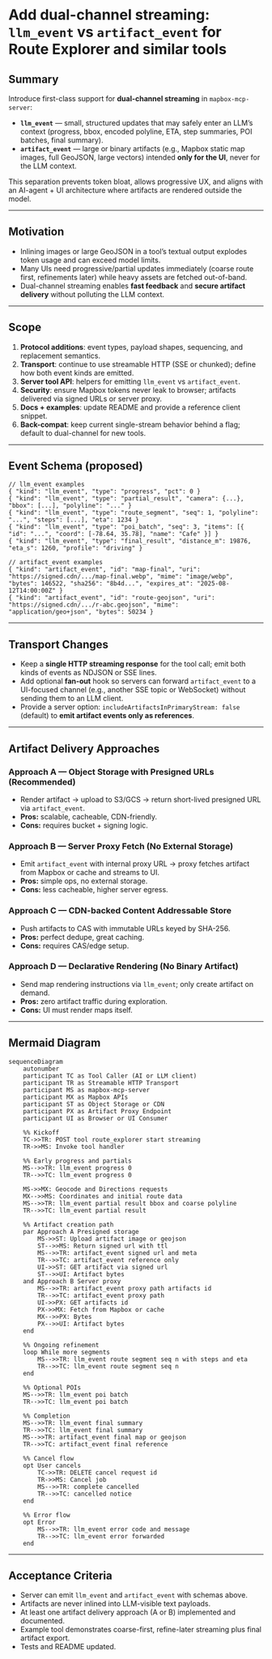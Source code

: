 # Add dual-channel streaming: `llm_event` vs `artifact_event` for Route Explorer and similar tools

## Summary

Introduce first-class support for **dual-channel streaming** in `mapbox-mcp-server`:

- **`llm_event`** — small, structured updates that may safely enter an LLM’s context (progress, bbox, encoded polyline, ETA, step summaries, POI batches, final summary).
- **`artifact_event`** — large or binary artifacts (e.g., Mapbox static map images, full GeoJSON, large vectors) intended **only for the UI**, never for the LLM context.

This separation prevents token bloat, allows progressive UX, and aligns with an AI-agent + UI architecture where artifacts are rendered outside the model.

---

## Motivation

- Inlining images or large GeoJSON in a tool’s textual output explodes token usage and can exceed model limits.
- Many UIs need progressive/partial updates immediately (coarse route first, refinements later) while heavy assets are fetched out-of-band.
- Dual-channel streaming enables **fast feedback** and **secure artifact delivery** without polluting the LLM context.

---

## Scope

1. **Protocol additions**: event types, payload shapes, sequencing, and replacement semantics.
2. **Transport**: continue to use streamable HTTP (SSE or chunked); define how both event kinds are emitted.
3. **Server tool API**: helpers for emitting `llm_event` vs `artifact_event`.
4. **Security**: ensure Mapbox tokens never leak to browser; artifacts delivered via signed URLs or server proxy.
5. **Docs + examples**: update README and provide a reference client snippet.
6. **Back-compat**: keep current single-stream behavior behind a flag; default to dual-channel for new tools.

---

## Event Schema (proposed)

```jsonc
// llm_event examples
{ "kind": "llm_event", "type": "progress", "pct": 0 }
{ "kind": "llm_event", "type": "partial_result", "camera": {...}, "bbox": [...], "polyline": "..." }
{ "kind": "llm_event", "type": "route_segment", "seq": 1, "polyline": "...", "steps": [...], "eta": 1234 }
{ "kind": "llm_event", "type": "poi_batch", "seq": 3, "items": [{ "id": "...", "coord": [-78.64, 35.78], "name": "Cafe" }] }
{ "kind": "llm_event", "type": "final_result", "distance_m": 19876, "eta_s": 1260, "profile": "driving" }

// artifact_event examples
{ "kind": "artifact_event", "id": "map-final", "uri": "https://signed.cdn/.../map-final.webp", "mime": "image/webp", "bytes": 146522, "sha256": "8b4d...", "expires_at": "2025-08-12T14:00:00Z" }
{ "kind": "artifact_event", "id": "route-geojson", "uri": "https://signed.cdn/.../r-abc.geojson", "mime": "application/geo+json", "bytes": 50234 }
```

---

## Transport Changes

- Keep a **single HTTP streaming response** for the tool call; emit both kinds of events as NDJSON or SSE lines.
- Add optional **fan-out** hook so servers can forward `artifact_event` to a UI-focused channel (e.g., another SSE topic or WebSocket) without sending them to an LLM client.
- Provide a server option: `includeArtifactsInPrimaryStream: false` (default) to **emit artifact events only as references**.

---

## Artifact Delivery Approaches

### Approach A — Object Storage with Presigned URLs (Recommended)

- Render artifact → upload to S3/GCS → return short-lived presigned URL via `artifact_event`.
- **Pros:** scalable, cacheable, CDN-friendly.
- **Cons:** requires bucket + signing logic.

### Approach B — Server Proxy Fetch (No External Storage)

- Emit `artifact_event` with internal proxy URL → proxy fetches artifact from Mapbox or cache and streams to UI.
- **Pros:** simple ops, no external storage.
- **Cons:** less cacheable, higher server egress.

### Approach C — CDN-backed Content Addressable Store

- Push artifacts to CAS with immutable URLs keyed by SHA-256.
- **Pros:** perfect dedupe, great caching.
- **Cons:** requires CAS/edge setup.

### Approach D — Declarative Rendering (No Binary Artifact)

- Send map rendering instructions via `llm_event`; only create artifact on demand.
- **Pros:** zero artifact traffic during exploration.
- **Cons:** UI must render maps itself.

---

## Mermaid Diagram

```mermaid
sequenceDiagram
    autonumber
    participant TC as Tool Caller (AI or LLM client)
    participant TR as Streamable HTTP Transport
    participant MS as mapbox-mcp-server
    participant MX as Mapbox APIs
    participant ST as Object Storage or CDN
    participant PX as Artifact Proxy Endpoint
    participant UI as Browser or UI Consumer

    %% Kickoff
    TC->>TR: POST tool route_explorer start streaming
    TR->>MS: Invoke tool handler

    %% Early progress and partials
    MS-->>TR: llm_event progress 0
    TR-->>TC: llm_event progress 0

    MS->>MX: Geocode and Directions requests
    MX-->>MS: Coordinates and initial route data
    MS-->>TR: llm_event partial result bbox and coarse polyline
    TR-->>TC: llm_event partial result

    %% Artifact creation path
    par Approach A Presigned storage
        MS->>ST: Upload artifact image or geojson
        ST-->>MS: Return signed url with ttl
        MS-->>TR: artifact_event signed url and meta
        TR-->>TC: artifact_event reference only
        UI->>ST: GET artifact via signed url
        ST-->>UI: Artifact bytes
    and Approach B Server proxy
        MS-->>TR: artifact_event proxy path artifacts id
        TR-->>TC: artifact_event proxy path
        UI->>PX: GET artifacts id
        PX->>MX: Fetch from Mapbox or cache
        MX-->>PX: Bytes
        PX-->>UI: Artifact bytes
    end

    %% Ongoing refinement
    loop While more segments
        MS-->>TR: llm_event route segment seq n with steps and eta
        TR-->>TC: llm_event route segment seq n
    end

    %% Optional POIs
    MS-->>TR: llm_event poi batch
    TR-->>TC: llm_event poi batch

    %% Completion
    MS-->>TR: llm_event final summary
    TR-->>TC: llm_event final summary
    MS-->>TR: artifact_event final map or geojson
    TR-->>TC: artifact_event final reference

    %% Cancel flow
    opt User cancels
        TC->>TR: DELETE cancel request id
        TR->>MS: Cancel job
        MS-->>TR: complete cancelled
        TR-->>TC: cancelled notice
    end

    %% Error flow
    opt Error
        MS-->>TR: llm_event error code and message
        TR-->>TC: llm_event error forwarded
    end
```

---

## Acceptance Criteria

- Server can emit `llm_event` and `artifact_event` with schemas above.
- Artifacts are never inlined into LLM-visible text payloads.
- At least one artifact delivery approach (A or B) implemented and documented.
- Example tool demonstrates coarse-first, refine-later streaming plus final artifact export.
- Tests and README updated.
